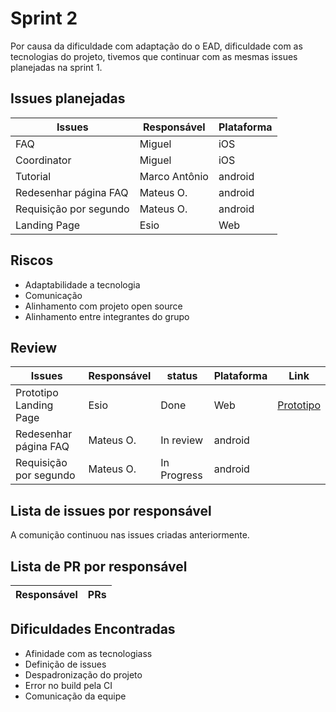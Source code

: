 # Sprint 2

Por causa da dificuldade com adaptação do o EAD, dificuldade com as tecnologias do projeto, tivemos que continuar com as mesmas issues planejadas na sprint 1.

## Issues planejadas

| Issues                 | Responsável   | Plataforma |
| ---------------------- | ------------- | ---------- |
| FAQ                    | Miguel        | iOS        |
| Coordinator            | Miguel        | iOS        |
| Tutorial               | Marco Antônio | android    |
| Redesenhar página FAQ  | Mateus O.     | android    |
| Requisição por segundo | Mateus O.     | android    |
| Landing Page           | Esio          | Web        |

## Riscos

- Adaptabilidade a tecnologia
- Comunicação
- Alinhamento com projeto open source
- Alinhamento entre integrantes do grupo

## Review

| Issues                 | Responsável | status      | Plataforma | Link                                                                                                                  |
| ---------------------- | ----------- | ----------- | ---------- | --------------------------------------------------------------------------------------------------------------------- |
| Prototipo Landing Page | Esio        | Done        | Web        | [Prototipo](https://www.figma.com/proto/TOUk1MfAHuez3zAjuVB3Yp/Escola-em-casa?node-id=1%3A2&scaling=scale-down-width) |
| Redesenhar página FAQ  | Mateus O.   | In review   | android    |
| Requisição por segundo | Mateus O.   | In Progress | android    |

## Lista de issues por responsável

A comunição continuou nas issues criadas anteriormente.

## Lista de PR por responsável

| Responsável | PRs |
| ----------- | --- |


## Dificuldades Encontradas

- Afinidade com as tecnologiass
- Definição de issues
- Despadronização do projeto
- Error no build pela CI
- Comunicação da equipe
